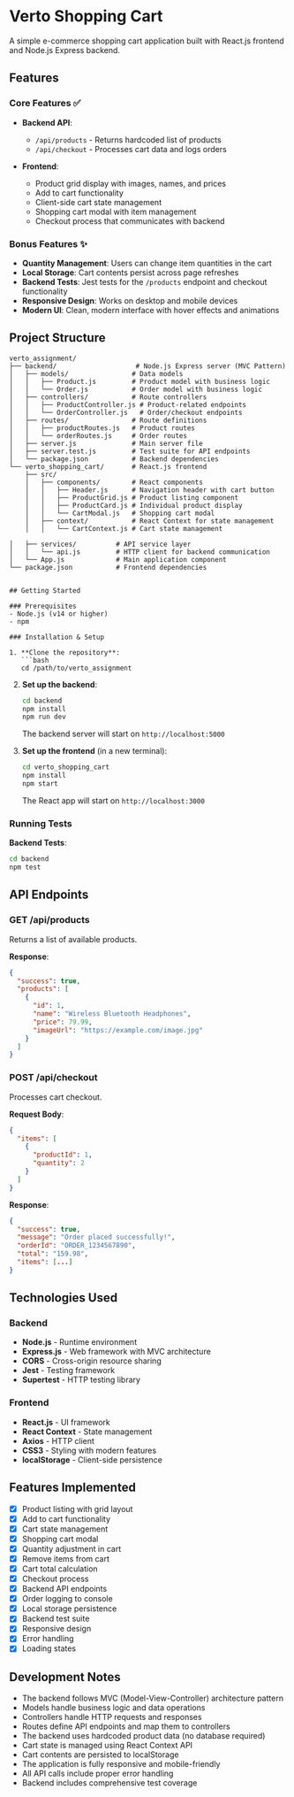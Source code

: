 # Verto Shopping Cart

A simple e-commerce shopping cart application built with React.js frontend and Node.js Express backend.

## Features

### Core Features ✅
- **Backend API**:
  - `/api/products` - Returns hardcoded list of products
  - `/api/checkout` - Processes cart data and logs orders
  
- **Frontend**:
  - Product grid display with images, names, and prices
  - Add to cart functionality
  - Client-side cart state management
  - Shopping cart modal with item management
  - Checkout process that communicates with backend

### Bonus Features ✨
- **Quantity Management**: Users can change item quantities in the cart
- **Local Storage**: Cart contents persist across page refreshes
- **Backend Tests**: Jest tests for the `/products` endpoint and checkout functionality
- **Responsive Design**: Works on desktop and mobile devices
- **Modern UI**: Clean, modern interface with hover effects and animations

## Project Structure

```
verto_assignment/
├── backend/                    # Node.js Express server (MVC Pattern)
│   ├── models/                # Data models
│   │   ├── Product.js         # Product model with business logic
│   │   └── Order.js           # Order model with business logic
│   ├── controllers/           # Route controllers
│   │   ├── ProductController.js # Product-related endpoints
│   │   └── OrderController.js   # Order/checkout endpoints
│   ├── routes/                # Route definitions
│   │   ├── productRoutes.js   # Product routes
│   │   └── orderRoutes.js     # Order routes
│   ├── server.js              # Main server file
│   ├── server.test.js         # Test suite for API endpoints
│   └── package.json           # Backend dependencies
└── verto_shopping_cart/       # React.js frontend
    ├── src/
    │   ├── components/        # React components
    │   │   ├── Header.js      # Navigation header with cart button
    │   │   ├── ProductGrid.js # Product listing component
    │   │   ├── ProductCard.js # Individual product display
    │   │   └── CartModal.js   # Shopping cart modal
    │   ├── context/           # React Context for state management
    │   │   └── CartContext.js # Cart state management
```
    │   ├── services/          # API service layer
    │   │   └── api.js         # HTTP client for backend communication
    │   └── App.js             # Main application component
    └── package.json           # Frontend dependencies
```

## Getting Started

### Prerequisites
- Node.js (v14 or higher)
- npm

### Installation & Setup

1. **Clone the repository**:
   ```bash
   cd /path/to/verto_assignment
   ```

2. **Set up the backend**:
   ```bash
   cd backend
   npm install
   npm run dev
   ```
   The backend server will start on `http://localhost:5000`

3. **Set up the frontend** (in a new terminal):
   ```bash
   cd verto_shopping_cart
   npm install
   npm start
   ```
   The React app will start on `http://localhost:3000`

### Running Tests

**Backend Tests**:
```bash
cd backend
npm test
```

## API Endpoints

### GET /api/products
Returns a list of available products.

**Response**:
```json
{
  "success": true,
  "products": [
    {
      "id": 1,
      "name": "Wireless Bluetooth Headphones",
      "price": 79.99,
      "imageUrl": "https://example.com/image.jpg"
    }
  ]
}
```

### POST /api/checkout
Processes cart checkout.

**Request Body**:
```json
{
  "items": [
    {
      "productId": 1,
      "quantity": 2
    }
  ]
}
```

**Response**:
```json
{
  "success": true,
  "message": "Order placed successfully!",
  "orderId": "ORDER_1234567890",
  "total": "159.98",
  "items": [...]
}
```

## Technologies Used

### Backend
- **Node.js** - Runtime environment
- **Express.js** - Web framework with MVC architecture
- **CORS** - Cross-origin resource sharing
- **Jest** - Testing framework
- **Supertest** - HTTP testing library

### Frontend
- **React.js** - UI framework
- **React Context** - State management
- **Axios** - HTTP client
- **CSS3** - Styling with modern features
- **localStorage** - Client-side persistence

## Features Implemented

- [x] Product listing with grid layout
- [x] Add to cart functionality
- [x] Cart state management
- [x] Shopping cart modal
- [x] Quantity adjustment in cart
- [x] Remove items from cart
- [x] Cart total calculation
- [x] Checkout process
- [x] Backend API endpoints
- [x] Order logging to console
- [x] Local storage persistence
- [x] Backend test suite
- [x] Responsive design
- [x] Error handling
- [x] Loading states

## Development Notes

- The backend follows MVC (Model-View-Controller) architecture pattern
- Models handle business logic and data operations
- Controllers handle HTTP requests and responses
- Routes define API endpoints and map them to controllers
- The backend uses hardcoded product data (no database required)
- Cart state is managed using React Context API
- Cart contents are persisted to localStorage
- The application is fully responsive and mobile-friendly
- All API calls include proper error handling
- Backend includes comprehensive test coverage
